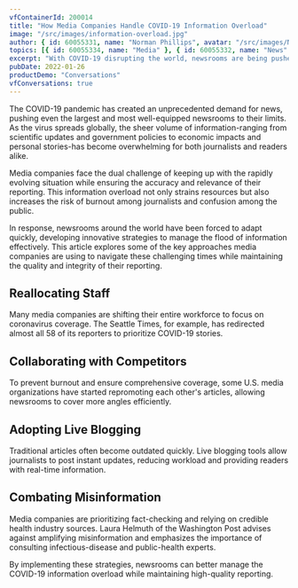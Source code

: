 ```yaml
---
vfContainerId: 200014
title: "How Media Companies Handle COVID-19 Information Overload"
image: "/src/images/information-overload.jpg"
author: { id: 60055331, name: "Norman Phillips", avatar: "/src/images/NormanPhillips.jpg" }
topics: [{ id: 60055334, name: "Media" }, { id: 60055332, name: "News" }]
excerpt: "With COVID-19 disrupting the world, newsrooms are being pushed to their limits. This article explores effective methods for managing the overwhelming amount of coronavirus information while maintaining quality reporting."
pubDate: 2022-01-26
productDemo: "Conversations"
vfConversations: true
---
```


The COVID-19 pandemic has created an unprecedented demand for news, pushing even the largest and most well-equipped newsrooms to their limits. As the virus spreads globally, the sheer volume of information-ranging from scientific updates and government policies to economic impacts and personal stories-has become overwhelming for both journalists and readers alike.

Media companies face the dual challenge of keeping up with the rapidly evolving situation while ensuring the accuracy and relevance of their reporting. This information overload not only strains resources but also increases the risk of burnout among journalists and confusion among the public.

In response, newsrooms around the world have been forced to adapt quickly, developing innovative strategies to manage the flood of information effectively. This article explores some of the key approaches media companies are using to navigate these challenging times while maintaining the quality and integrity of their reporting.

## Reallocating Staff

Many media companies are shifting their entire workforce to focus on coronavirus coverage. The Seattle Times, for example, has redirected almost all 58 of its reporters to prioritize COVID-19 stories.

## Collaborating with Competitors

To prevent burnout and ensure comprehensive coverage, some U.S. media organizations have started repromoting each other's articles, allowing newsrooms to cover more angles efficiently.

## Adopting Live Blogging

Traditional articles often become outdated quickly. Live blogging tools allow journalists to post instant updates, reducing workload and providing readers with real-time information.

## Combating Misinformation

Media companies are prioritizing fact-checking and relying on credible health industry sources. Laura Helmuth of the Washington Post advises against amplifying misinformation and emphasizes the importance of consulting infectious-disease and public-health experts.

By implementing these strategies, newsrooms can better manage the COVID-19 information overload while maintaining high-quality reporting.
